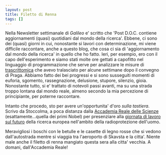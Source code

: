 ```yaml
---
layout: post
title: Filetto di Renna
tags: []
---
```


Nella Newsletter settimanale di *Galileo* e' scritto che 'Post D.O.C. contiene aggiornamenti (quasi) quotidiani dal mondo della ricerca'. Ebbene, ci sono dei (quasi) giorni in cui, nonostante si lavori con determinazione, mi viene difficile raccontare, anche a questo blog, che cosa ci sia di 'aggiornamento dal mondo della ricerca' in quello che ho fatto.
Ieri, per esempio, ero con il capo dell'esperimento e siamo stati molte ore gettati a capofitto nel linguaggio di programmazione che serve per analizzare le misure di [trascrittomica](http://www.galileonet.it/postdoc/article/159/post-doc-post-genomico-in-erba) che avevo tralasciato per alcune settimane dopo il convegno di Praga. Abbiamo fatto dei bei progressi e si sono susseguiti momenti di euforia, sgomento, rassegnazione, delusione, stupore, silenzio, gioia. Nonostante tutto, si e' trattato di notevoli passi avanti, ma su una strada troppo lontana dal mondo reale, almeno secondo la mia percezione di principiante, per poterne raccontare.

Intanto che procedo, sto per avere un'opportunita' d'oro *sulla tastiera*. Scrivo da Stoccolma, a poca distanza dalla [Accademia Reale delle Scienze](http://www.kva.se/en/) (esattamente...quella dei primi Nobel) per presenziare alla [giornata di lavoro sul futuro](http://www.kva.se/EventDoc.aspx?eventId=177&docId=19) della ricerca europea nell'ambito della radioprotezione dell'uomo.

Meravigliosi i boschi con le betulle e le casette di legno rosse che si vedono dall'autostrada mentre si viaggia tra l'aeroporto di Skavsta e la citta'. Niente male anche il filetto di renna mangiato questa sera alla citta' vecchia.
A domani, dall'Accademia Reale!
